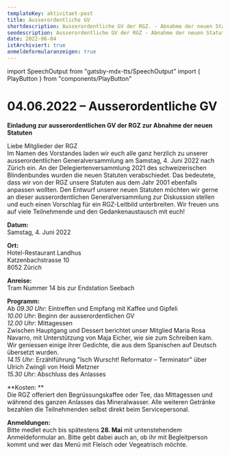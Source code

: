 ```yaml
---
templateKey: aktivitaet-post
title: Ausserordentliche GV
shortdescription: Ausserordentliche GV der RGZ. - Abnahme der neuen Statuten
seodescription: Ausserordentliche GV der RGZ - Abnahme der neuen Statuten
date: 2022-06-04
istArchiviert: true
anmeldeformularanzeigen: true
---
```

import SpeechOutput from "gatsby-mdx-tts/SpeechOutput"
import { PlayButton } from "components/PlayButton"

<SpeechOutput id="aktivitaet-ausserordentliche-gv-2022" customPlayButton={PlayButton}>

# 04.06.2022 – Ausserordentliche GV

**Einladung zur ausserordentlichen GV der RGZ zur Abnahme der neuen Statuten**

Liebe Mitglieder der RGZ  
Im Namen des Vorstandes laden wir euch alle ganz herzlich zu unserer ausserordentlichen Generalversammlung am Samstag, 4. Juni 2022 nach Zürich ein. 
An der Delegiertenversammlung 2021 des schweizerischen Blindenbundes wurden die neuen Statuten verabschiedet. Das bedeutete, dass wir von der RGZ unsere Statuten aus dem Jahr 2001 ebenfalls anpassen wollten. Den Entwurf unserer neuen Statuten möchten wir gerne an dieser ausserordentlichen Generalversammlung zur Diskussion stellen und euch einen Vorschlag für ein RGZ-Leitbild unterbreiten.
Wir freuen uns auf viele Teilnehmende und den Gedankenaustausch mit euch!


**Datum:**	  
Samstag, 4. Juni 2022

**Ort:**	  
Hotel-Restaurant Landhus  
		Katzenbachstrasse 10  
		8052 Zürich  

**Anreise:**  
Tram Nummer 14 bis zur Endstation Seebach

**Programm:**	  
Ab *09.30 Uhr*: Eintreffen und Empfang mit Kaffee und Gipfeli  
*10.00 Uhr*: Beginn der ausserordentlichen GV  
*12.00 Uhr*: Mittagessen  
Zwischen Hauptgang und Dessert berichtet unser Mitglied Maria Rosa Navarro, mit Unterstützung von Maja Eicher, wie sie zum Schreiben kam. Wir geniessen einige ihrer Gedichte, die aus dem Spanischen auf Deutsch übersetzt wurden.  
*14.15 Uhr*: Erzählführung "Isch Wurscht! Reformator – Terminator" über Ulrich Zwingli von Heidi Metzner  
*15.30 Uhr*: Abschluss des Anlasses   


**Kosten: **  
Die RGZ offeriert den Begrüssungskaffee oder Tee, das Mittagessen und während des ganzen Anlasses das Mineralwasser. Alle weiteren Getränke bezahlen die Teilnehmenden selbst direkt beim Servicepersonal. 



**Anmeldungen:**  
Bitte medlet euch bis spätestens **28. Mai** mit untenstehendem Anmeldeformular an. Bitte gebt dabei auch an, ob ihr mit Begleitperson kommt und wer das Menü mit Fleisch oder Vegeatrisch möchte.




</SpeechOutput>